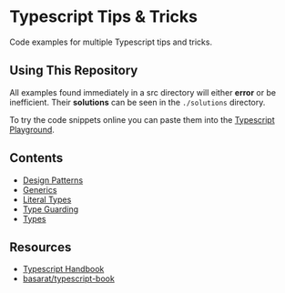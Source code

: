 # Typescript Tips & Tricks

Code examples for multiple Typescript tips and tricks.

## Using This Repository

All examples found immediately in a src directory will either **error** or be inefficient. Their **solutions** can be seen in the `./solutions` directory.

To try the code snippets online you can paste them into the [Typescript Playground](https://www.typescriptlang.org/play).

## Contents

- [Design Patterns](./src/design-patterns/README.md)
- [Generics](./src/generics/README.md)
- [Literal Types](./src/literal-types/README.md)
- [Type Guarding](./src/type-guarding/README.md)
- [Types](./src/types/README.md)

## Resources

- [Typescript Handbook](https://www.typescriptlang.org/docs/handbook/)
- [basarat/typescript-book](https://basarat.gitbooks.io/typescript/)
